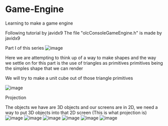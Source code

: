 # Game-Engine
Learning to make a game engine 

Following tutorial by javidx9
The file "olcConsoleGameEngine.h" is made by javidx9


Part I of this series
![image](https://github.com/Y-Alomar/Game-Engine/assets/113862815/4aca2433-df4b-4cce-9392-d47e0e199c79)

Here we are attempting to think up of a way to make shapes and the way we settle on for this part is the use of triangles as primitives
primitives being the simples shape that we can render

We will try to make a unit cube out of those triangle primitives

![image](https://github.com/Y-Alomar/Game-Engine/assets/113862815/9f794e81-6e21-4599-b221-fa4b8d40bfec)

Projection

The objects we have are 3D objects and our screens are in 2D, we need a way to put 3D objects into that 2D screen
(This is what projection is)
![image](https://github.com/Y-Alomar/Game-Engine/assets/113862815/32f83ee2-f101-4d57-ae39-227789c79511)
![image](https://github.com/Y-Alomar/Game-Engine/assets/113862815/3f31bf03-9d28-4c6c-8ed4-1aabc6f44f06)
![image](https://github.com/Y-Alomar/Game-Engine/assets/113862815/342427c8-cedc-4723-b737-fcba5b34ed4f)
![image](https://github.com/Y-Alomar/Game-Engine/assets/113862815/06ee851e-8bb5-4d66-aa21-640e14ee957f)
![image](https://github.com/Y-Alomar/Game-Engine/assets/113862815/f8b3a41d-43db-4b81-8a2c-2f6cf35ac6e2)
![image](https://github.com/Y-Alomar/Game-Engine/assets/113862815/005f426d-1205-49ac-add7-984d04696473)



